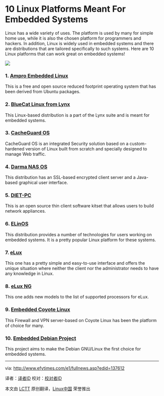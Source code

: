 10 Linux Platforms Meant For Embedded Systems
================================================================================
Linux has a wide variety of uses. The platform is used by many for simple home use, while it is also the chosen platform for programmers and hackers. In addition, Linux is widely used in embedded systems and there are distributions that are tailored specifically to such systems. Here are 10 Linux platforms that can work great on embedded systems!

![](http://www.efytimes.com/admin/useradmin/photo/UJVP24130PM532014.jpeg)

### 1. [Ampro Embedded Linux][1] ###

This is a free and open source reduced footprint operating system that has been derived from Ubuntu packages.

### 2. [BlueCat Linux from Lynx][2] ###

This Linux-based distribution is a part of the Lynx suite and is meant for embedded systems.

### 3. [CacheGuard OS][3] ###

CacheGuard OS is an integrated Security solution based on a custom-hardened version of Linux built from scratch and specially designed to manage Web traffic.

### 4. [Darma NAS OS][4] ###

This distribution has an SSL-based encrypted client server and a Java-based graphical user interface.

### 5. [DIET-PC][5] ###

This is an open source thin client software kitset that allows users to build network appliances.

### 6. [ELinOS][6] ###

This distribution provides a number of technologies for users working on embedded systems. It is a pretty popular Linux platform for these systems.

### 7. [eLux][7] ###

This one has a pretty simple and easy-to-use interface and offers the unique situation where neither the client nor the administrator needs to have any knowledge in Linux.

### 8. [eLux NG][8] ###

This one adds new models to the list of supported processors for eLux.

### 9. [Embedded Coyote Linux][9] ###

This Firewall and VPN server-based on Coyote Linux has been the platform of choice for many.

### 10. [Embedded Debian Project][10] ###

This project aims to make the Debian GNU/Linux the first choice for embedded systems.

--------------------------------------------------------------------------------

via: http://www.efytimes.com/e1/fullnews.asp?edid=137612

译者：[译者ID](https://github.com/译者ID) 校对：[校对者ID](https://github.com/校对者ID)

本文由 [LCTT](https://github.com/LCTT/TranslateProject) 原创翻译，[Linux中国](http://linux.cn/) 荣誉推出

[1]:http://www.ampro.com/company/News/04_08_08_Ampro_Reveals_Ubuntu_Embedded_Linux.htm
[2]:http://www.lynuxworks.com/embedded-linux/embedded-linux-virtualization.php
[3]:http://www.cacheguard.com/cacheguard-os.html
[4]:http://nas.darma.com/
[5]:http://www.dietpc.org/
[6]:http://www.sysgo.com/products/elinos-embedded-linux/
[7]:http://www.myelux.com/index.htm?Unicon_Session=32bf53f198c94ba2ac2ce1ea45211754
[8]:http://www.myelux.com/eluxng.htm
[9]:http://www.myelux.com/eluxng.htm
[10]:http://www.emdebian.org/